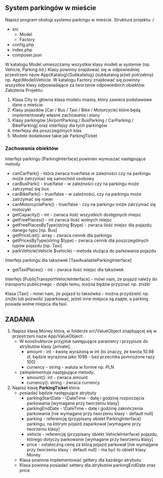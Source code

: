 ## System parkingów w mieście
Napisz program obsługi systemu parkingu w mieście. Struktura projektu:
/
- src
    - Model
    - Factory
- config.php
- index.php
- composer.json

W katalogu Model umieszczamy wszystkie klasy modeli w systemie (np. Vehicle, Parking itd.) Klasy powinny znajdować się w odpowiedniej przestrzeni nazw App\{Katalog}\{Subkatalog} (subkatalog jeżeli potrzebny) np. App\Model\Vehicle.
W katalogu Factory znajdować się powinny wszystkie klasy odpowiadające za tworzenie odpowiednich obiektów.
Założenia Projektu:
1. Klasa City to główna klasa modelu miasta, który zawiera podstawowe dane o mieście.
2. Klasy pojazdów [Car / Bus / Taxi / Bike / Motorcycle] które będą implementowały własne zachowania i stany
3. Klasy parkingów [AirportParking / BusParking / CarParking / BikeParking] oraz interfejsy dla tych parkingów
4. Interfejsy dla poszczególnych klas
5. Modele dodatkowe takie jak ParkingTicket

### Zachowania obiektów
Interfejs parkingu [ParkingInterface] powinien wymuszać następujące metody
* canCarPark() - która zwraca true/false w zależności czy na parkingu może zatrzymać się samochód osobowy
* canBusPark() - true/false - w zależności czy na parkingu może zatrzymać się bus
* canBikePark() - true/false - w zależności, czy na parkingu może zatrzymać się rower
* canMotorcyclePark() - true/false - czy na parkingu może zatrzymać się motocykl
* getCapacity() - int - zwraca ilość wszystkich dostępnych miejsc
* getFreePlaces() - int zwraca ilość wolnych miejsc
* getFreePlacesByType(string $type) - zwraca ilość miejsc dla pojazdu danego typu [np. Bus]
* getPriceList(): array - zwraca cennik dla parkingu
* getPricesByType(string $type) - zwraca cennik dla poszczególnych typów pojazdu [np. Taxi]
* parkVehicle(Vehicle $vehicle) - metoda służąca do parkowania pojazdu

Interfejs parkingu dla taksówek [TaxiAvailableParkingInterface] 
* getTaxiPlaces() - int - zwraca ilość miejsc dla taksówek

Interfejs [PublicTransportVehicleInterface] - mówi nam, że pojazd należy do transportu publicznego - 
dzięki temu, można będzie przyznać np. zniżki

Klasa [Taxi] - mówi nam, że pojazd to taksówka - można przydzielić np. zniżki lub pozwolić zaparkować, 
jeżeli inne miejsca są zajęte, a parking posiada wolne miejsca dla taxi.

## ZADANIA ##
1. Napisz klasę Money która, w folderze src/ValueObject znajdującej się w przestrzeni nazw App/ValueObject:
    * W konstruktorze przyjmie następujące parametry i przypisze do atrybutów klasy [private]:
        * amount - int - kwotę wyrażoną w int (to znaczy, że kwota 10.98 zł, będzie wyrażona jako 1098 - bez przecinka pomnożone razy 100)
        * currency - string - waluta w formie np. PLN
    * zaimplementuje następujące metody:
        * amount(): int - zwraca amount
        * currency(): string - zwraca currency
2. Napisz klasę **ParkingTicket** która:
    * posiadać będzie następujące atrybuty
        * parkingStartDate - \DateTime - datę i godzinę rozpoczęcia parkowania [wymagane przy tworzeniu klasy]
        * parkingEndDate - \DateTime - datę i godzinę zakończenia parkowania [nie wymagane przy tworzeniu klasy - default null]
        * parking - referencję (przypisany obiekt ParkingInterface) parkingu, na którym pojazd zaparkował [wymagane przy tworzeniu klasy]
        * vehicle - referencję (przypisany obiekt VehicleInterface) pojazdu, którego dotyczy parkowanie [wymagane przy tworzeniu klasy]
        * price - ostateczną cenę za którą pojazd parkował [nie wymagane przy tworzeniu klasy - default null] - ma być to obiekt klasy Money
    * Klasa powinna implementować gettery dla każdego atrybutu
    * Klasa powinna posiadać settery dla atrybutów parkingEndDate oraz price    

